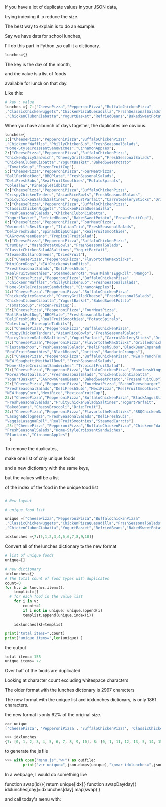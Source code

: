 If you have a lot of duplicate values in your JSON data, 

trying indexing it to reduce the size. 

The best way to explain is to do an example. 

Say we have data for school lunches, 

I'll do this part in Python
,so call it a dictionary.
```python
lunches={}
```

The key is the day of the month,

and the value is a list of foods 

available for lunch on that day.

Like this:

```python
# key : value
lunches ={ 7:["CheesePizza","PepperoniPizza","BuffaloChickenPizza"
,"ClassicChickenNuggets","ChickenPizzaQuesadilla","FreshSeasonalSalads"
,"ChickenClubonCiabatta","YogurtBasket","RefriedBeans","BakedSweetPotato","FrozenFruitCup"] }
```
When you have a bunch of days together, 
the duplicates are obvious.

```python
lunches={
1:["CheesePizza","PepperoniPizza","BuffaloChickenPizza"
,"Chickenn'Waffles","PhillyChickenSub","FreshSeasonalSalads",
"Home-StyleCroissantSandwiches","CinnamonApples"],
2:["CheesePizza","PepperoniPizza","BuffaloChickenPizza",
"ChickenSpicySandwich","CheesyGrilledCheese","FreshSeasonalSalads",
"ChickenClubonCiabatta","YogurtBasket","BakedSweetPotato"
,"TomatoSoup","FrozenFruitCup"],
5:["CheesePizza","PepperoniPizza","FourMeatPizza",
"BallParkHotDog","BBQPlate","FreshSeasonalSalads",
"DeliFreshSubs","RealFruitSmoothies","PotatoSpirals",
"Coleslaw","PineappleTidbits"],
6:["CheesePizza","PepperoniPizza","BuffaloChickenPizza",
"CrispyChickenTenders","AsianRiceBowls","FreshSeasonalSalads",
"SpicyChickenSalad&Saltines","YogurtParfait","Carrot&CelerySticks","DriedFruit"],
7:["CheesePizza","PepperoniPizza","BuffaloChickenPizza",
"ClassicChickenNuggets","ChickenPizzaQuesadilla",
"FreshSeasonalSalads","ChickenClubonCiabatta",
"YogurtBasket","RefriedBeans","BakedSweetPotato","FrozenFruitCup"],
8:["CheesePizza","PepperoniPizza","FourMeatPizza",
"Gwinnett'sBestBurger","ItalianTrio","FreshSeasonalSalads",
"DeliFreshSubs","SpinachDip&Chips","RealFruitSmoothies",
"GAGrownGreenBeans","TropicalFruitSalad"],
9:["CheesePizza","PepperoniPizza","BuffaloChickenPizza",
"DrumDay!","MashedPotatoBowls","FreshSeasonalSalads",
"ClassicChickenSalad&Saltines","YogurtParfait",
"SteamedCollardGreens","DriedFruit"],
10:["CheesePizza","PepperoniPizza","FlavortotheMaxSticks",
"MiniCornDogs","NEW!ChickenAsianBites",
"FreshSeasonalSalads","DeliFreshSubs",
"RealFruitSmoothies","SteamedCarrots","NEW!Minh'sEggRoll","Mango"],
11:["CheesePizza","PepperoniPizza","BuffaloChickenPizza"
,"Chickenn'Waffles","PhillyChickenSub","FreshSeasonalSalads",
"Home-StyleCroissantSandwiches","CinnamonApples"],
14:["CheesePizza","PepperoniPizza","BuffaloChickenPizza",
"ChickenSpicySandwich","CheesyGrilledCheese","FreshSeasonalSalads",
"ChickenClubonCiabatta","YogurtBasket","BakedSweetPotato"
,"TomatoSoup","FrozenFruitCup"],
15:["CheesePizza","PepperoniPizza","FourMeatPizza",
"BallParkHotDog","BBQPlate","FreshSeasonalSalads",
"DeliFreshSubs","RealFruitSmoothies","PotatoSpirals",
"Coleslaw","PineappleTidbits"],
16:["CheesePizza","PepperoniPizza","BuffaloChickenPizza",
"CrispyChickenTenders","AsianRiceBowls","FreshSeasonalSalads",
"SpicyChickenSalad&Saltines","YogurtParfait","Carrot&CelerySticks","DriedFruit"],
17:["CheesePizza","PepperoniPizza","FlavortotheMaxSticks","GrilledChickenSandwich",
"FiestaNachos","FreshSeasonalSalads","DeliFreshSubs","BlackBeanEmpanadas",
"RealFruitSmoothies","BlackBeans","Doritos","MandarinOranges"],
18:["CheesePizza","PepperoniPizza","BuffaloChickenPizza","NEW!FrenchToast&Sausage",
"NEW!SpaghettiMeatballBowl","FreshSeasonalSalads",
"Home-StyleCroissantSandwiches","TropicalFruitSalad"],
21:["CheesePizza","PepperoniPizza","BuffaloChickenPizza","BonelessWings",
"KoreanMeatballSub","FreshSeasonalSalads","ChickenClubonCiabatta",
"YogurtBasket","GAGrownGreenBeans","BakedSweetPotato","FrozenFruitCup"],
22:["CheesePizza","PepperoniPizza","FourMeatPizza","BaconCheeseburger","ChickenSoftTacos",
"FreshSeasonalSalads","DeliFreshSubs","MexiPizza","RealFruitSmoothies",
"NEW!HappyCorn","MexiRice","MexicanFruitCup"],
23:["CheesePizza","PepperoniPizza","BuffaloChickenPizza","BlackAngusSliderDogs","NEW!HawaiianPanini",
"FreshSeasonalSalads","FruityChickenSalad&Saltines","YogurtParfait",
"BakedBeans","CheesyBroccoli","DriedFruit"],
24:["CheesePizza","PepperoniPizza","FlavortotheMaxSticks","BBQChickenSandwichonCiabatta",
"LasagnaBolognese","FreshSeasonalSalads","DeliFreshSubs",
"VeggieLasagnaRoll","RealFruitSmoothies","SteamedCarrots"]
,25:["CheesePizza","PepperoniPizza","BuffaloChickenPizza","Chickenn'Waffles",
"FreshSeasonalSalads","Home-StyleCroissantSandwiches",
"Plantains","CinnamonApples"]
  }
  ```
  
 
 To remove the duplicates, 
 
 make one list of only unique foods
 
 and a new dictionary with the same keys,
 
 but the values will be a list 
 
 of the index of the food in the unique food list 
 
 ```python

# New layout 

# unique food list 

unique =["CheesePizza","PepperoniPizza","BuffaloChickenPizza"
,"ClassicChickenNuggets","ChickenPizzaQuesadilla","FreshSeasonalSalads"
,"ChickenClubonCiabatta","YogurtBasket","RefriedBeans","BakedSweetPotato","FrozenFruitCup"]

idxlunches ={7:[0,1,2,3,4,5,6,7,8,9,10]}
```

Convert all of the lunches dictionary to the new format
```python
# list of unique foods 
unique=[]

# new dictionary 
idxlunches={}
# The total count of food types with duplicates
count=0
for k,v in lunches.items():
	templist=[]
  # for each food in the value list
	for i in v: 
		count+=1
		if i not in unique: unique.append(i)
		templist.append(unique.index(i))
	
	idxlunches[k]=templist

print("total items=",count)
print("unique items=",len(unique) )
```

the output
```python
total items= 155
unique items= 72
```
Over half of the foods are duplicated

Looking at character count excluding whitespace characters 

The older format with the lunches dictionary 
is 2997 characters

The new format with the unique list and idxlunches dictionary,
is only 1861 characters.

the new format is only 62% of the original size.
```python
>>> unique
['CheesePizza', 'PepperoniPizza', 'BuffaloChickenPizza', 'ClassicChickenNuggets', 'ChickenPizzaQuesadilla', 'FreshSeasonalSalads', 'ChickenClubonCiabatta', 'YogurtBasket', 'RefriedBeans', 'BakedSweetPotato', 'FrozenFruitCup', 'FourMeatPizza', "Gwinnett'sBestBurger", 'ItalianTrio', 'DeliFreshSubs', 'SpinachDip&Chips', 'RealFruitSmoothies', 'GAGrownGreenBeans', 'TropicalFruitSalad', 'DrumDay!', 'MashedPotatoBowls', 'ClassicChickenSalad&Saltines', 'YogurtParfait', 'SteamedCollardGreens', 'DriedFruit', 'FlavortotheMaxSticks', 'MiniCornDogs', 'NEW!ChickenAsianBites', 'SteamedCarrots', "NEW!Minh'sEggRoll", 'Mango', "Chickenn'Waffles", 'PhillyChickenSub', 'Home-StyleCroissantSandwiches', 'CinnamonApples', 'ChickenSpicySandwich', 'CheesyGrilledCheese', 'TomatoSoup', 'BallParkHotDog', 'BBQPlate', 'PotatoSpirals', 'Coleslaw', 'PineappleTidbits', 'CrispyChickenTenders', 'AsianRiceBowls', 'SpicyChickenSalad&Saltines', 'Carrot&CelerySticks', 'GrilledChickenSandwich', 'FiestaNachos', 'BlackBeanEmpanadas', 'BlackBeans', 'Doritos', 'MandarinOranges', 'NEW!FrenchToast&Sausage', 'NEW!SpaghettiMeatballBowl', 'BonelessWings', 'KoreanMeatballSub', 'BaconCheeseburger', 'ChickenSoftTacos', 'MexiPizza', 'NEW!HappyCorn', 'MexiRice', 'MexicanFruitCup', 'BlackAngusSliderDogs', 'NEW!HawaiianPanini', 'FruityChickenSalad&Saltines', 'BakedBeans', 'CheesyBroccoli', 'BBQChickenSandwichonCiabatta', 'LasagnaBolognese', 'VeggieLasagnaRoll', 'Plantains']

>>> idxlunches
{7: [0, 1, 2, 3, 4, 5, 6, 7, 8, 9, 10], 8: [0, 1, 11, 12, 13, 5, 14, 15, 16, 17, 18], 9: [0, 1, 2, 19, 20, 5, 21, 22, 23, 24], 10: [0, 1, 25, 26, 27, 5, 14, 16, 28, 29, 30], 11: [0, 1, 2, 31, 32, 5, 33, 34], 14: [0, 1, 2, 35, 36, 5, 6, 7, 9, 37, 10], 15: [0, 1, 11, 38, 39, 5, 14, 16, 40, 41, 42], 16: [0, 1, 2, 43, 44, 5, 45, 22, 46, 24], 17: [0, 1, 25, 47, 48, 5, 14, 49, 16, 50, 51, 52], 18: [0, 1, 2, 53, 54, 5, 33, 18], 21: [0, 1, 2, 55, 56, 5, 6, 7, 17, 9, 10], 22: [0, 1, 11, 57, 58, 5, 14, 59, 16, 60, 61, 62], 23: [0, 1, 2, 63, 64, 5, 65, 22, 66, 67, 24], 24: [0, 1, 25, 68, 69, 5, 14, 70, 16, 28], 25: [0, 1, 2, 31, 5, 33, 71, 34]}
```



to generate the js file

```python
>>> with open("menu.js","w+") as outfile:
        print("var unique=",json.dumps(unique),"\nvar idxlunches=",json.dumps(idxlunches),file=outfile)
```



In a webpage, I would do something like 

function swap(idx){ 
	return unique[idx]
}
function swapDay(day){ 
	idxlunches[day]=idxlunches[day].map(swap)
}

and call today's menu with: 
